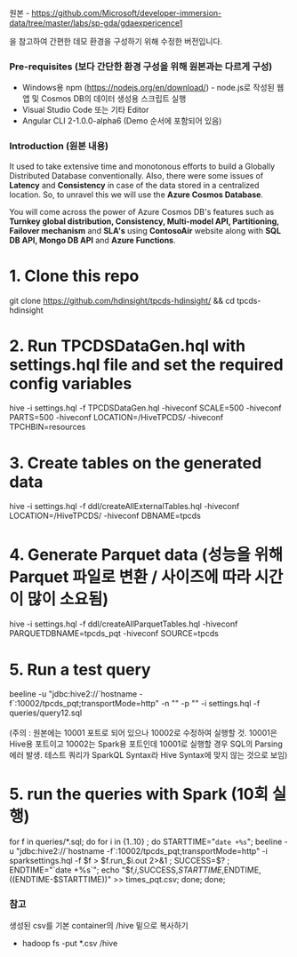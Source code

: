 원본 - https://github.com/Microsoft/developer-immersion-data/tree/master/labs/sp-gda/gdaexpericence1

을 참고하여 간편한 데모 환경을 구성하기 위해 수정한 버전입니다.

### Pre-requisites (보다 간단한 환경 구성을 위해 원본과는 다르게 구성)
* Windows용 npm (https://nodejs.org/en/download/) - node.js로 작성된 웹앱 및 Cosmos DB의 데이터 생성용 스크립트 실행
* Visual Studio Code 또는 기타 Editor
* Angular CLI 2-1.0.0-alpha6 (Demo 순서에 포함되어 있음)

### Introduction (원본 내용)
It used to take extensive time and monotonous efforts to build a Globally Distributed Database conventionally. Also, there were some issues of **Latency** and **Consistency** in case of the data stored in a centralized location. So, to unravel this we will use the **Azure Cosmos Database**.

You will come across the power of Azure Cosmos DB's features such as **Turnkey global distribution, Consistency, Multi-model API, Partitioning, Failover mechanism** and **SLA's** using **ContosoAir** website along with **SQL DB API, Mongo DB API** and **Azure Functions**.

# 1. Clone this repo
   git clone https://github.com/hdinsight/tpcds-hdinsight/ && cd tpcds-hdinsight
# 2. Run TPCDSDataGen.hql with settings.hql file and set the required config variables
   hive -i settings.hql -f TPCDSDataGen.hql -hiveconf SCALE=500 -hiveconf PARTS=500 -hiveconf LOCATION=/HiveTPCDS/ -hiveconf TPCHBIN=resources
# 3. Create tables on the generated data
   hive -i settings.hql -f ddl/createAllExternalTables.hql -hiveconf LOCATION=/HiveTPCDS/ -hiveconf DBNAME=tpcds
# 4. Generate Parquet data (성능을 위해 Parquet 파일로 변환 / 사이즈에 따라 시간이 많이 소요됨)
   hive -i settings.hql -f ddl/createAllParquetTables.hql -hiveconf PARQUETDBNAME=tpcds_pqt -hiveconf SOURCE=tpcds
# 5. Run a test query
   beeline -u "jdbc:hive2://\`hostname -f\`:10002/tpcds_pqt;transportMode=http" -n "" -p "" -i settings.hql -f queries/query12.sql <br>
   <br>
   (주의 : 원본에는 10001 포트로 되어 있으나 10002로 수정하여 실행할 것. 10001은 Hive용 포트이고 10002는 Spark용 포트인데 10001로 실행할 경우 SQL의 Parsing 에러 발생. 테스트 쿼리가 SparkQL Syntax라 Hive Syntax에 맞지 않는 것으로 보임)
# 5. run the queries with Spark (10회 실행)
   for f in queries/*.sql; do for i in {1..10} ; do STARTTIME="`date +%s`";  beeline -u "jdbc:hive2://\`hostname -f\`:10002/tpcds_pqt;transportMode=http" -i sparksettings.hql -f $f  > $f.run_$i.out 2>&1 ; SUCCESS=$? ; ENDTIME="`date +%s`"; echo "$f,$i,$SUCCESS,$STARTTIME,$ENDTIME,$(($ENDTIME-$STARTTIME))" >> times_pqt.csv; done; done; <br>

### 참고
생성된 csv를 기본 container의 /hive 밑으로 복사하기<br>
* hadoop fs -put *.csv /hive
